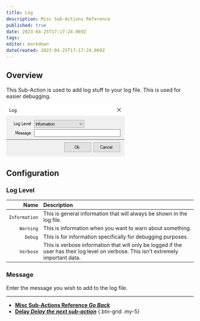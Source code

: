 ```yaml
---
title: Log
description: Misc Sub-Actions Reference
published: true
date: 2023-04-25T17:17:24.069Z
tags: 
editor: markdown
dateCreated: 2023-04-25T17:17:24.069Z
---
```


## Overview
This Sub-Action is used to add log stuff to your log file. This is used for easier debugging.

![Streamer.bot Log Sub-Action](/sub-action-log-001.png)

## Configuration
### Log Level
Name | Description
----:|:------------
`Information` | This is general information that will always be shown in the log file.
`Warning` | This is information when you want to warn about something.
`Debug` | This is for information specifically for debugging purposes.
`Verbose` | This is verbose information that will only be logged if the user has their log level on verbose. This isn't extremely important data.

### Message
Enter the message you wish to add to the log file.

---

- [<i class="mdi mdi-chevron-left"></i>**Misc Sub-Actions Reference *Go Back***](/Sub-Actions/Misc)  
- [<i class="mdi mdi-timelapse primary--text"></i>**Delay *Delay the next sub-action***](/Sub-Actions/Delay)
{.btn-grid .my-5}